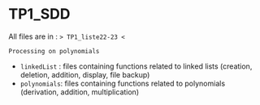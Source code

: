 # TP1_SDD

All files are in : ``> TP1_liste22-23 <``

``Processing on polynomials``

* ``linkedList`` : files containing functions related to linked lists (creation, deletion, addition, display, file backup)
* ``polynomials``: files containing functions related to polynomials (derivation, addition, multiplication)
